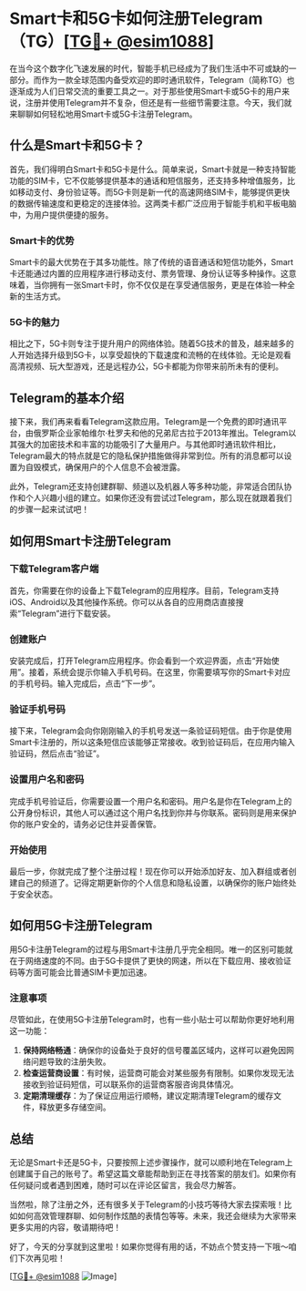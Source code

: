 # Smart卡和5G卡如何注册Telegram（TG）[[TG💪+ @esim1088](https://t.me/s/esim1088)]

在当今这个数字化飞速发展的时代，智能手机已经成为了我们生活中不可或缺的一部分。而作为一款全球范围内备受欢迎的即时通讯软件，Telegram（简称TG）也逐渐成为人们日常交流的重要工具之一。对于那些使用Smart卡或5G卡的用户来说，注册并使用Telegram并不复杂，但还是有一些细节需要注意。今天，我们就来聊聊如何轻松地用Smart卡或5G卡注册Telegram。

## 什么是Smart卡和5G卡？

首先，我们得明白Smart卡和5G卡是什么。简单来说，Smart卡就是一种支持智能功能的SIM卡，它不仅能够提供基本的通话和短信服务，还支持多种增值服务，比如移动支付、身份验证等。而5G卡则是新一代的高速网络SIM卡，能够提供更快的数据传输速度和更稳定的连接体验。这两类卡都广泛应用于智能手机和平板电脑中，为用户提供便捷的服务。

### Smart卡的优势

Smart卡的最大优势在于其多功能性。除了传统的语音通话和短信功能外，Smart卡还能通过内置的应用程序进行移动支付、票务管理、身份认证等多种操作。这意味着，当你拥有一张Smart卡时，你不仅仅是在享受通信服务，更是在体验一种全新的生活方式。

### 5G卡的魅力

相比之下，5G卡则专注于提升用户的网络体验。随着5G技术的普及，越来越多的人开始选择升级到5G卡，以享受超快的下载速度和流畅的在线体验。无论是观看高清视频、玩大型游戏，还是远程办公，5G卡都能为你带来前所未有的便利。

## Telegram的基本介绍

接下来，我们再来看看Telegram这款应用。Telegram是一个免费的即时通讯平台，由俄罗斯企业家帕维尔·杜罗夫和他的兄弟尼古拉于2013年推出。Telegram以其强大的加密技术和丰富的功能吸引了大量用户。与其他即时通讯软件相比，Telegram最大的特点就是它的隐私保护措施做得非常到位。所有的消息都可以设置为自毁模式，确保用户的个人信息不会被泄露。

此外，Telegram还支持创建群聊、频道以及机器人等多种功能，非常适合团队协作和个人兴趣小组的建立。如果你还没有尝试过Telegram，那么现在就跟着我们的步骤一起来试试吧！

## 如何用Smart卡注册Telegram

### 下载Telegram客户端

首先，你需要在你的设备上下载Telegram的应用程序。目前，Telegram支持iOS、Android以及其他操作系统。你可以从各自的应用商店直接搜索“Telegram”进行下载安装。

### 创建账户

安装完成后，打开Telegram应用程序。你会看到一个欢迎界面，点击“开始使用”。接着，系统会提示你输入手机号码。在这里，你需要填写你的Smart卡对应的手机号码。输入完成后，点击“下一步”。

### 验证手机号码

接下来，Telegram会向你刚刚输入的手机号发送一条验证码短信。由于你是使用Smart卡注册的，所以这条短信应该能够正常接收。收到验证码后，在应用内输入验证码，然后点击“验证”。

### 设置用户名和密码

完成手机号验证后，你需要设置一个用户名和密码。用户名是你在Telegram上的公开身份标识，其他人可以通过这个用户名找到你并与你联系。密码则是用来保护你的账户安全的，请务必记住并妥善保管。

### 开始使用

最后一步，你就完成了整个注册过程！现在你可以开始添加好友、加入群组或者创建自己的频道了。记得定期更新你的个人信息和隐私设置，以确保你的账户始终处于安全状态。

## 如何用5G卡注册Telegram

用5G卡注册Telegram的过程与用Smart卡注册几乎完全相同。唯一的区别可能就在于网络速度的不同。由于5G卡提供了更快的网速，所以在下载应用、接收验证码等方面可能会比普通SIM卡更加迅速。

### 注意事项

尽管如此，在使用5G卡注册Telegram时，也有一些小贴士可以帮助你更好地利用这一功能：

1. **保持网络畅通**：确保你的设备处于良好的信号覆盖区域内，这样可以避免因网络问题导致的注册失败。
2. **检查运营商设置**：有时候，运营商可能会对某些服务有限制。如果你发现无法接收到验证码短信，可以联系你的运营商客服咨询具体情况。
3. **定期清理缓存**：为了保证应用运行顺畅，建议定期清理Telegram的缓存文件，释放更多存储空间。

## 总结

无论是Smart卡还是5G卡，只要按照上述步骤操作，就可以顺利地在Telegram上创建属于自己的账号了。希望这篇文章能帮助到正在寻找答案的朋友们。如果你有任何疑问或者遇到困难，随时可以在评论区留言，我会尽力解答。

当然啦，除了注册之外，还有很多关于Telegram的小技巧等待大家去探索哦！比如如何高效管理群聊、如何制作炫酷的表情包等等。未来，我还会继续为大家带来更多实用的内容，敬请期待吧！

好了，今天的分享就到这里啦！如果你觉得有用的话，不妨点个赞支持一下哦～咱们下次再见啦！

[[TG💪+ @esim1088](https://t.me/s/esim1088) ![Image](https://i.postimg.cc/4NQfJmqS/Snipaste-2025-05-13-00-14-12.png)]